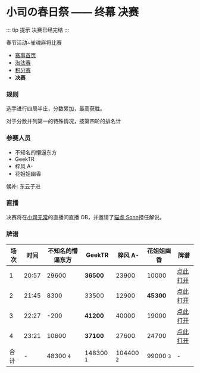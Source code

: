 # 小司の春日祭 —— 终幕 决赛

::: tip 提示
决赛已经完结
:::

春节活动~雀魂麻将比赛

- [赛事首页](./)
- [淘汰赛](./stage-1.md)
- [积分赛](./stage-2.md)
- **决赛**

### 规则

选手进行四局半庄，分数累加，最高获胜。

对于分数并列第一的特殊情况，按第四轮的排名计

### 参赛人员

- 不知名的懵逼东方
- GeekTR
- 梓风 A-
- 花姐姐幽香

候补: 东云子进

### 直播

决赛将在[小司无常](https://live.bilibili.com/14846654)的直播间直播 OB，并邀请了[猫虚 Sonn](https://live.bilibili.com/5428693)担任解说。

### 牌谱

| 场次 | 时间  | 不知名的懵逼东方 | GeekTR     | 梓风 A-    | 花姐姐幽香 | 牌谱                |
| ---- | ----- | ---------------- | ---------- | ---------- | ---------- | ------------------- |
| 1    | 20:57 | 29600            | **36500**  | 23900      | 10000      | [点此打开][match01] |
| 2    | 21:45 | 8300             | 33500      | 12900      | **45300**  | [点此打开][match02] |
| 3    | 22:27 | -200             | **41200**  | 40000      | 19000      | [点此打开][match03] |
| 4    | 23:21 | 10600            | **37100**  | 27600      | 24700      | [点此打开][match04] |
| 合计 | -     | 48300 `4`        | 148300 `1` | 104400 `2` | 99000 `3`  | -                   |

[match01]: https://game.maj-soul.com/1/?paipu=210217-8a6174c4-0dcb-4d7b-aa66-2b8f6244b5f4_a88885562
[match02]: https://game.maj-soul.com/1/?paipu=210217-bc637d98-ee42-4b41-b101-58967592fa40_a88885562
[match03]: https://game.maj-soul.com/1/?paipu=210217-d481cc1a-d6b1-45e8-9ca8-f8044e820bd4_a88885562
[match04]: https://game.maj-soul.com/1/?paipu=210217-7b4f2f37-34f1-4537-88c1-66b0f76d6e47_a88885562
